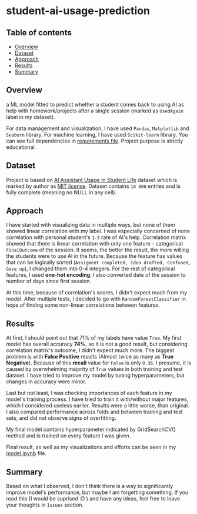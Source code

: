 # student-ai-usage-prediction


## Table of contents
- [Overview](#overview)
- [Dataset](#dataset)
- [Approach](#approach)
- [Results](#results)
- [Summary](#summary)

## Overview
a ML model fitted to predict whether a student comes back  to using AI as help with homework/projects after a single session (marked as `UsedAgain` label in my dataset).

For data management and visualization, I have used `Pandas`, `Matplotlib` and `Seaborn` library.
For machine learning, I have used `Scikit-learn` library.
You can see full dependencies in [requirements file](./requirements.txt).
Project purpose is strictly educational.

## Dataset
Project is based on [AI Assistant Usage in Student Life](https://www.kaggle.com/datasets/ayeshasal89/ai-assistant-usage-in-student-life-synthetic) dataset which is marked by author as [MIT license](https://www.mit.edu/~amini/LICENSE.md). Dataset contains `10 000` entries and is fully complete (meaning no NULL in any cell). 

## Approach
I have started with visualizing data in multiple ways, but none of them showed linear correlation with my label. I was especially concerned of none correlation with personal student's `1-5` rate of AI's help. Correlation matrix showed that there is linear correlation with only one feature - categorical `FinalOutcome` of the session. It seems, the better the result, the more willing the students were to use AI in the future. Because the feature has values that can be logically sorted (`Assigment completed, Idea drafted, Confused, Gave up`), I changed them into 0-4 integers. For the rest of categorical features, I used **one-hot encoding**. I also converted date of the session to number of days since first session.

At this time, because of correlation's scores, I didn't expect much from my model. After multiple tests, I decided to go with `RandomForestClassifier` in hope of finding some non-linear correlations between features. 

## Results
At first, I should point out that 71% of my labels have value `True`. My first model has overall accuracy **74%**, so it is not a good result, but considering correlation matrix's outcome, I didn't expect much more. The biggest problem is with **False Positive** results (Almost twice as many as **True Negative**). Because of this **recall** value for `False` is only `0.36`.
I presume, it is caused by overwhelming majority of `True` values in both training and test dataset.
I have tried to improve my model by tuning hyperparameters, but changes in accuracy were minor.

Last but not least, I was checking importances of each feature in my model's training process. I have tried to train it with/without major features, which I considered useless earlier. Results were a little worse, than original.
I also compared performance across folds and between training and test sets, and did not observe signs of overfitting.

My final model contains hyperparameter indicated by GridSearchCV() method and is trained on every feature I was given. 

Final result, as well as my visualizations and efforts can be seen in my [model.ipynb](./model.ipynb) file.

## Summary
Based on what I observed, I don't think there is a way to significantly improve model's performance, but maybe I am forgetting something. If you read this (I would be suprised :D ) and have any ideas, feel free to leave your thoughts in `Issues` section.